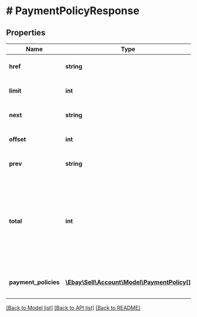 # # PaymentPolicyResponse

## Properties

Name | Type | Description | Notes
------------ | ------------- | ------------- | -------------
**href** | **string** | This field is for future use. | [optional]
**limit** | **int** | This field is for future use. | [optional]
**next** | **string** | This field is for future use. | [optional]
**offset** | **int** | This field is for future use. | [optional]
**prev** | **string** | This field is for future use. | [optional]
**total** | **int** | The total number of items retrieved in the result set. If no items are found, this field is returned with a value of 0. | [optional]
**payment_policies** | [**\Ebay\Sell\Account\Model\PaymentPolicy[]**](PaymentPolicy.md) | A list of the seller&#39;s payment policies. | [optional]

[[Back to Model list]](../../README.md#models) [[Back to API list]](../../README.md#endpoints) [[Back to README]](../../README.md)

